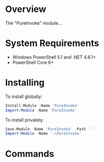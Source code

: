 # Overview

The "PureInvoke" module...

# System Requirements

* Windows PowerShell 5.1 and .NET 4.6.1+
* PowerShell Core 6+

# Installing

To install globally:

```powershell
Install-Module -Name 'PureInvoke'
Import-Module -Name 'PureInvoke'
```

To install privately:

```powershell
Save-Module -Name 'PureInvoke' -Path '.'
Import-Module -Name '.\PureInvoke'
```

# Commands
